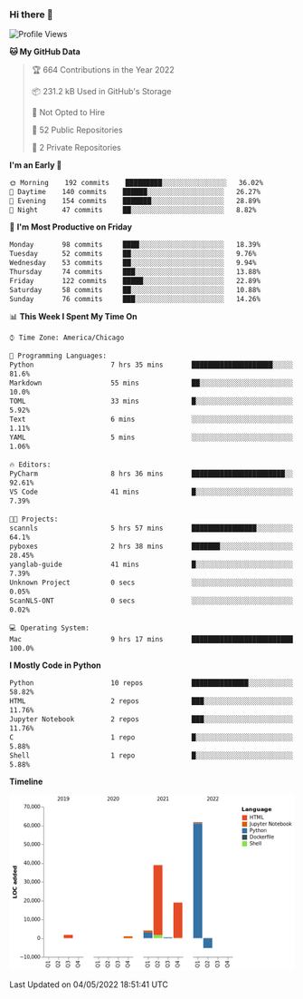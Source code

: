 ### Hi there 👋

<!--
**cauliyang/cauliyang** is a ✨ _special_ ✨ repository because its `README.md` (this file) appears on your GitHub profile.

Here are some ideas to get you started:

- 🔭 I’m currently working on ...
- 🌱 I’m currently learning ...
- 👯 I’m looking to collaborate on ...
- 🤔 I’m looking for help with ...
- 💬 Ask me about ...
- 📫 How to reach me: ...
- 😄 Pronouns: ...
- ⚡ Fun fact: ...
-->

<!--START_SECTION:waka-->
![Profile Views](http://img.shields.io/badge/Profile%20Views-0-blue)

**🐱 My GitHub Data** 

> 🏆 664 Contributions in the Year 2022
 > 
> 📦 231.2 kB Used in GitHub's Storage 
 > 
> 🚫 Not Opted to Hire
 > 
> 📜 52 Public Repositories 
 > 
> 🔑 2 Private Repositories  
 > 
**I'm an Early 🐤** 

```text
🌞 Morning    192 commits    █████████░░░░░░░░░░░░░░░░   36.02% 
🌆 Daytime    140 commits    ██████░░░░░░░░░░░░░░░░░░░   26.27% 
🌃 Evening    154 commits    ███████░░░░░░░░░░░░░░░░░░   28.89% 
🌙 Night      47 commits     ██░░░░░░░░░░░░░░░░░░░░░░░   8.82%

```
📅 **I'm Most Productive on Friday** 

```text
Monday       98 commits     ████░░░░░░░░░░░░░░░░░░░░░   18.39% 
Tuesday      52 commits     ██░░░░░░░░░░░░░░░░░░░░░░░   9.76% 
Wednesday    53 commits     ██░░░░░░░░░░░░░░░░░░░░░░░   9.94% 
Thursday     74 commits     ███░░░░░░░░░░░░░░░░░░░░░░   13.88% 
Friday       122 commits    █████░░░░░░░░░░░░░░░░░░░░   22.89% 
Saturday     58 commits     ██░░░░░░░░░░░░░░░░░░░░░░░   10.88% 
Sunday       76 commits     ███░░░░░░░░░░░░░░░░░░░░░░   14.26%

```


📊 **This Week I Spent My Time On** 

```text
⌚︎ Time Zone: America/Chicago

💬 Programming Languages: 
Python                   7 hrs 35 mins       ████████████████████░░░░░   81.6% 
Markdown                 55 mins             ██░░░░░░░░░░░░░░░░░░░░░░░   10.0% 
TOML                     33 mins             █░░░░░░░░░░░░░░░░░░░░░░░░   5.92% 
Text                     6 mins              ░░░░░░░░░░░░░░░░░░░░░░░░░   1.11% 
YAML                     5 mins              ░░░░░░░░░░░░░░░░░░░░░░░░░   1.06%

🔥 Editors: 
PyCharm                  8 hrs 36 mins       ███████████████████████░░   92.61% 
VS Code                  41 mins             █░░░░░░░░░░░░░░░░░░░░░░░░   7.39%

🐱‍💻 Projects: 
scannls                  5 hrs 57 mins       ████████████████░░░░░░░░░   64.1% 
pyboxes                  2 hrs 38 mins       ███████░░░░░░░░░░░░░░░░░░   28.45% 
yanglab-guide            41 mins             █░░░░░░░░░░░░░░░░░░░░░░░░   7.39% 
Unknown Project          0 secs              ░░░░░░░░░░░░░░░░░░░░░░░░░   0.05% 
ScanNLS-ONT              0 secs              ░░░░░░░░░░░░░░░░░░░░░░░░░   0.02%

💻 Operating System: 
Mac                      9 hrs 17 mins       █████████████████████████   100.0%

```

**I Mostly Code in Python** 

```text
Python                   10 repos            ██████████████░░░░░░░░░░░   58.82% 
HTML                     2 repos             ███░░░░░░░░░░░░░░░░░░░░░░   11.76% 
Jupyter Notebook         2 repos             ███░░░░░░░░░░░░░░░░░░░░░░   11.76% 
C                        1 repo              █░░░░░░░░░░░░░░░░░░░░░░░░   5.88% 
Shell                    1 repo              █░░░░░░░░░░░░░░░░░░░░░░░░   5.88%

```


**Timeline**

![Chart not found](https://raw.githubusercontent.com/cauliyang/cauliyang/main/charts/bar_graph.png) 


 Last Updated on 04/05/2022 18:51:41 UTC
<!--END_SECTION:waka-->
